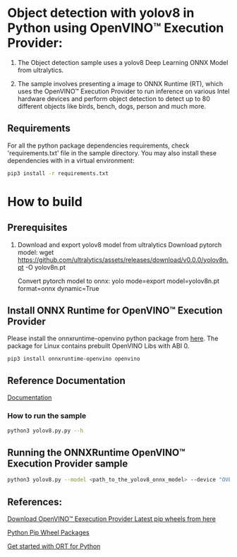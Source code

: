# Object detection with yolov8 in Python using OpenVINO™ Execution Provider:

1. The Object detection sample uses a yolov8 Deep Learning ONNX Model from ultralytics.

2. The sample involves presenting a image to ONNX Runtime (RT), which uses the OpenVINO™ Execution Provider to run inference on various Intel hardware devices and perform object detection to detect up to 80 different objects like birds, bench, dogs, person and much more.

## Requirements
For all the python package dependencies requirements, check 'requirements.txt' file in the sample directory. You may also install these dependencies with in a virtual environment:
```bash
pip3 install -r requirements.txt
```

# How to build
## Prerequisites
1. Download and export yolov8 model from ultralytics
    Download pytorch model: wget https://github.com/ultralytics/assets/releases/download/v0.0.0/yolov8n.pt -O yolov8n.pt

    Convert pytorch model to onnx: yolo mode=export model=yolov8n.pt format=onnx dynamic=True 

## Install ONNX Runtime for OpenVINO™ Execution Provider
Please install the onnxruntime-openvino python package from [here](https://pypi.org/project/onnxruntime-openvino). The package for Linux contains prebuilt OpenVINO Libs with ABI 0.
```
pip3 install onnxruntime-openvino openvino
```

## Reference Documentation
[Documentation](https://onnxruntime.ai/docs/execution-providers/OpenVINO-ExecutionProvider.html)



### How to run the sample
```bash
python3 yolov8.py.py --h
```
## Running the ONNXRuntime OpenVINO™ Execution Provider sample
```bash
python3 yolov8.py --model <path_to_the_yolov8_onnx_model> --device "OVEP" 
```

## References:

[Download OpenVINO™ Eexecution Provider Latest pip wheels from here](https://pypi.org/project/onnxruntime-openvino/)

[Python Pip Wheel Packages](https://www.intel.com/content/www/us/en/artificial-intelligence/posts/openvino-execution-provider-for-onnx-runtime.html)

[Get started with ORT for Python](https://onnxruntime.ai/docs/get-started/with-python.html)